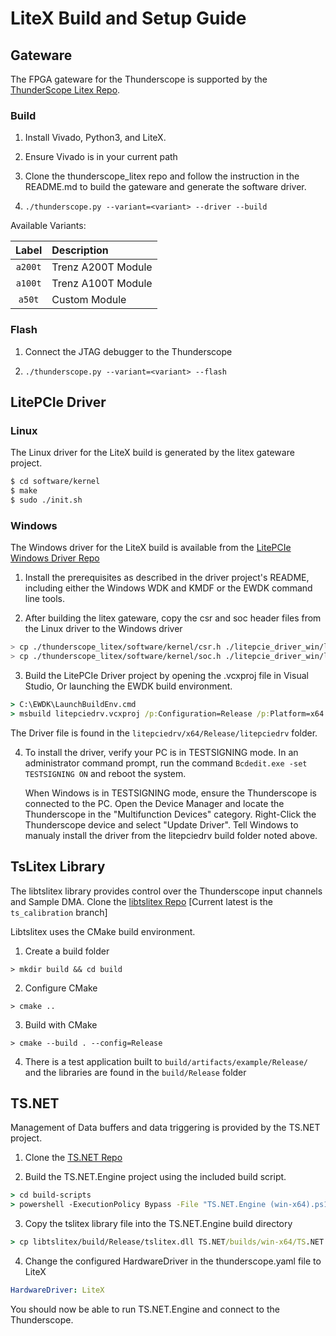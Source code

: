 # LiteX Build and Setup Guide

## Gateware

The FPGA gateware for the Thunderscope is supported by the [ThunderScope Litex Repo](https://github.com/EEVengers/thunderscope_litex).

### Build

1. Install Vivado, Python3, and LiteX.

2. Ensure Vivado is in your current path

3. Clone the thunderscope_litex repo and follow the instruction in the README.md to build the gateware and generate the software driver.

4. `./thunderscope.py --variant=<variant> --driver --build`

Available Variants:

| Label   | Description |
| :-----: | :---------- |
| `a200t` | Trenz A200T Module |
| `a100t` | Trenz A100T Module |
| `a50t`  | Custom Module |

### Flash

1. Connect the JTAG debugger to the Thunderscope

2. `./thunderscope.py --variant=<variant> --flash`

## LitePCIe Driver

### Linux

The Linux driver for the LiteX build is generated by the litex gateware project.

```sh
$ cd software/kernel
$ make
$ sudo ./init.sh
```

### Windows

The Windows driver for the LiteX build is available from the [LitePCIe Windows Driver Repo](https://github.com/NateMeyer/litepcie_driver_win)

1. Install the prerequisites as described in the driver project's README, including either the Windows WDK and KMDF or the EWDK command line tools.

2. After building the litex gateware, copy the csr and soc header files from the Linux driver to the Windows driver

```sh
> cp ./thunderscope_litex/software/kernel/csr.h ./litepcie_driver_win/litepciedrv/public_h/csr.h
> cp ./thunderscope_litex/software/kernel/soc.h ./litepcie_driver_win/litepciedrv/public_h/soc.h
```

3. Build the LitePCIe Driver project by opening the .vcxproj file in Visual Studio, Or launching the EWDK build environment.

```cmd
> C:\EWDK\LaunchBuildEnv.cmd
> msbuild litepciedrv.vcxproj /p:Configuration=Release /p:Platform=x64
```

The Driver file is found in the `litepciedrv/x64/Release/litepciedrv` folder.

4. To install the driver, verify your PC is in TESTSIGNING mode.  In an administrator command prompt, run the command `Bcdedit.exe -set TESTSIGNING ON` and reboot the system.

    When Windows is in TESTSIGNING mode, ensure the Thunderscope is connected to the PC.  Open the Device Manager and locate the Thunderscope in the "Multifunction Devices" category.  Right-Click the Thunderscope device and select "Update Driver".  Tell Windows to manualy install the driver from the litepciedrv build folder noted above.

## TsLitex Library

The libtslitex library provides control over the Thunderscope input channels and Sample DMA.  Clone the [libtslitex Repo](https://github.com/NateMeyer/libtslitex) [Current latest is the `ts_calibration` branch]

Libtslitex uses the CMake build environment.

1. Create a build folder

```
> mkdir build && cd build
```

2. Configure CMake

```
> cmake ..
```

3. Build with CMake

```
> cmake --build . --config=Release
```

4. There is a test application built to `build/artifacts/example/Release/` and the libraries are found in the `build/Release` folder

## TS.NET

Management of Data buffers and data triggering is provided by the TS.NET project.

1. Clone the [TS.NET Repo](https://github.com/macaba/TS.NET)

2. Build the TS.NET.Engine project using the included build script.

```cmd
> cd build-scripts
> powershell -ExecutionPolicy Bypass -File "TS.NET.Engine (win-x64).ps1"
```

3. Copy the tslitex library file into the TS.NET.Engine build directory

```cmd
> cp libtslitex/build/Release/tslitex.dll TS.NET/builds/win-x64/TS.NET.Engine/0.1.0/tslitex.dll
```

4. Change the configured HardwareDriver in the thunderscope.yaml file to LiteX

```yaml
HardwareDriver: LiteX
```

You should now be able to run TS.NET.Engine and connect to the Thunderscope.